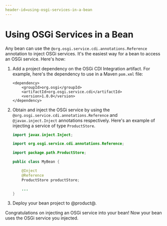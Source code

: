 ```yaml
---
header-id=using-osgi-services-in-a-bean
---
```


# Using OSGi Services in a Bean

Any bean can use the `@org.osgi.service.cdi.annotations.Reference` annotation to
inject OSGi services. It's the easiest way for a bean to access an OSGi service.
Here's how:

1.  Add a project dependency on the OSGi CDI Integration artifact. For example,
    here's the dependency to use in a Maven `pom.xml` file:

        <dependency>
            <groupId>org.osgi</groupId>
            <artifactId>org.osgi.service.cdi</artifactId>
            <version>1.0.0</version>
        </dependency>

2.  Obtain and inject the OSGi service by using the
    `@org.osgi.service.cdi.annotations.Reference` and `@javax.inject.Inject`
    annotations respectively. Here's an example of injecting a service of type
    `ProductStore`. 

    ```java
    import javax.inject.Inject;

    import org.osgi.service.cdi.annotations.Reference;

    import package.path.ProductStore;

    public class MyBean {

        @Inject
        @Reference
        ProductStore productStore;

        ...
    }
    ```

3.  Deploy your bean project to @product@. 

Congratulations on injecting an OSGi service into your bean! Now your bean uses
the OSGi service you injected.
